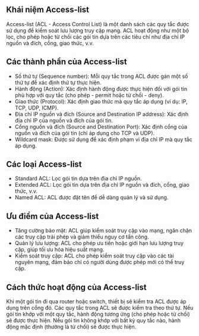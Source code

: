 ## Khái niệm Access-list
  Access-list (ACL - Access Control List) là một danh sách các quy tắc được sử dụng để kiểm soát lưu lượng truy cập mạng. ACL hoạt động như một bộ lọc, cho phép hoặc từ chối các gói tin dựa trên các tiêu chí như địa chỉ IP nguồn và đích, cổng, giao thức, v.v.
## Các thành phần của Access-list
  + Số thứ tự (Sequence number): Mỗi quy tắc trong ACL được gán một số thứ tự để xác định thứ tự thực hiện.
  + Hành động (Action): Xác định hành động được thực hiện đối với gói tin phù hợp với quy tắc (cho phép - permit hoặc từ chối - deny).
  + Giao thức (Protocol): Xác định giao thức mà quy tắc áp dụng (ví dụ: IP, TCP, UDP, ICMP).
  + Địa chỉ IP nguồn và đích (Source and Destination IP address): Xác định địa chỉ IP của nguồn và đích của gói tin.
  + Cổng nguồn và đích (Source and Destination Port): Xác định cổng của nguồn và đích của gói tin (chỉ áp dụng cho TCP và UDP).
  + Wildcard mask: Được sử dụng để xác định phạm vi địa chỉ IP mà quy tắc áp dụng.
## Các loại Access-list
  + Standard ACL: Lọc gói tin dựa trên địa chỉ IP nguồn.
  + Extended ACL: Lọc gói tin dựa trên địa chỉ IP nguồn và đích, cổng, giao thức, v.v.
  + Named ACL: ACL được đặt tên để dễ dàng quản lý và sử dụng.
## Ưu điểm của Access-list
  + Tăng cường bảo mật: ACL giúp kiểm soát truy cập vào mạng, ngăn chặn các truy cập trái phép và giảm thiểu nguy cơ tấn công.
  + Quản lý lưu lượng: ACL cho phép ưu tiên hoặc giới hạn lưu lượng truy cập, giúp tối ưu hóa hiệu suất mạng.
  + Kiểm soát truy cập: ACL cho phép kiểm soát truy cập vào các tài nguyên mạng, đảm bảo chỉ có người dùng được phép mới có thể truy cập.
## Cách thức hoạt động của Access-list
  Khi một gói tin đi qua router hoặc switch, thiết bị sẽ kiểm tra ACL được áp dụng trên cổng đó. Các quy tắc trong ACL sẽ được kiểm tra theo thứ tự. Nếu gói tin khớp với một quy tắc, hành động tương ứng (cho phép hoặc từ chối) sẽ được thực hiện. Nếu gói tin không khớp với bất kỳ quy tắc nào, hành động mặc định (thường là từ chối) sẽ được thực hiện.